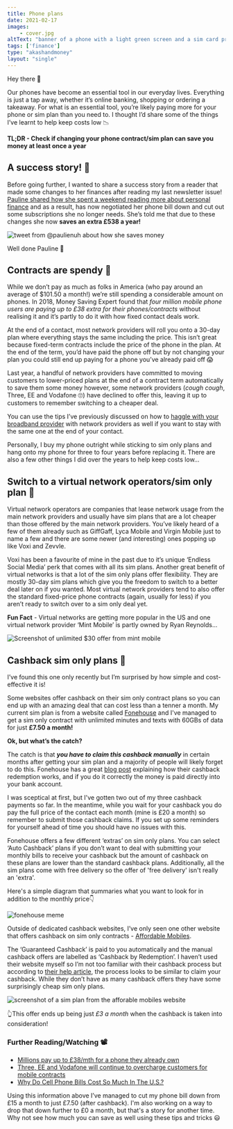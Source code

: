 ```yaml
---
title: Phone plans
date: 2021-02-17
images: 
    - cover.jpg
altText: "banner of a phone with a light green screen and a sim card propped next to the phone on a white background"
tags: ['finance']
type: "akashandmoney"
layout: "single"
---
```


Hey there 👋

Our phones have become an essential tool in our everyday lives. Everything is just a tap away, whether it’s online banking, shopping or ordering a takeaway. For what is an essential tool, you’re likely paying more for your phone or sim plan than you need to. I thought I’d share some of the things I’ve learnt to help keep costs low 📉

**TL;DR - Check if changing your phone contract/sim plan can save you money at least once a year**

## A success story! 🙌

Before going further, I wanted to share a success story from a reader that made some changes to her finances after reading my last newsletter issue! [Pauline shared how she spent a weekend reading more about personal finance](https://twitter.com/paulienuh/status/1358325455447879684) and as a result, has now negotiated her phone bill down and cut out some subscriptions she no longer needs. She’s told me that due to these changes she now **saves an extra £538 a year!**

![tweet from @paulienuh about how she saves money](pauline-saving-money-tweet.png) 

Well done Pauline 👏

## Contracts are spendy 💸

While we don’t pay as much as folks in America (who pay around an average of $101.50 a month!) we’re still spending a considerable amount on phones. In 2018, Money Saving Expert found that *four million mobile phone users are paying up to £38 extra for their phones/contracts* without realising it and it’s partly to do it with how fixed contact deals work. 

At the end of a contact, most network providers will roll you onto a 30-day plan where everything stays the same including the price. This isn’t great because fixed-term contracts include the price of the phone in the plan. At the end of the term, you’d have paid the phone off but by not changing your plan you could still end up paying for a phone you’ve already paid off 😱

Last year, a handful of network providers have committed to moving customers to lower-priced plans at the end of a contract term automatically to save them some money however, some network providers (*cough cough*, Three, EE and Vodafone 🙄) have declined to offer this, leaving it up to customers to remember switching to a cheaper deal.

You can use the tips I’ve previously discussed on how to [haggle with your broadband provider](/archive/akashandmoney/busting-broadband-bills) with network providers as well if you want to stay with the same one at the end of your contact. 

Personally, I buy my phone outright while sticking to sim only plans and hang onto my phone for three to four years before replacing it. There are also a few other things I did over the years to help keep costs low...

## Switch to a virtual network operators/sim only plan 🔄

Virtual network operators are companies that lease network usage from the main network providers and usually have sim plans that are a lot cheaper than those offered by the main network providers. You’ve likely heard of a few of them already such as GiffGaff, Lyca Mobile and Virgin Mobile just to name a few and there are some newer (and interesting) ones popping up like Voxi and Zevvle. 

Voxi has been a favourite of mine in the past due to it’s unique ‘Endless Social Media’ perk that comes with all its sim plans. Another great benefit of virtual networks is that a lot of the sim only plans offer flexibility. They are mostly 30-day sim plans which give you the freedom to switch to a better deal later on if you wanted. Most virtual network providers tend to also offer the standard fixed-price phone contracts (again, usually for less) if you aren’t ready to switch over to a sim only deal yet.

**Fun Fact** - Virtual networks are getting more popular in the US and one virtual network provider ‘Mint Mobile’ is partly owned by Ryan Reynolds...

![Screenshot of unlimited $30 offer from mint mobile](mint-mobile.png) 
 
## Cashback sim only plans 🤑

I’ve found this one only recently but I’m surprised by how simple and cost-effective it is! 

Some websites offer cashback on their sim only contract plans so you can end up with an amazing deal that can cost less than a tenner a month. My current sim plan is from a website called [Fonehouse](https://www.fonehouse.co.uk/) and I've managed to get a sim only contract with unlimited minutes and texts with 60GBs of data for just **£7.50 a month!** 

**Ok, but what’s the catch?**

The catch is that ***you have to claim this cashback manually*** in certain months after getting your sim plan and a majority of people will likely forget to do this. Fonehouse has a great [blog post](https://www.fonehouse.co.uk/blog/how-does-redemption-cashback-work/) explaining how their cashback redemption works, and if you do it correctly the money is paid directly into your bank account. 

I was sceptical at first, but I've gotten two out of my three cashback payments so far. In the meantime, while you wait for your cashback you do pay the full price of the contact each month (mine is £20 a month) so remember to submit those cashback claims. If you set up some reminders for yourself ahead of time you should have no issues with this. 

Fonehouse offers a few different ‘extras’ on sim only plans. You can select ‘Auto Cashback’ plans if you don’t want to deal with submitting your monthly bills to receive your cashback but the amount of cashback on these plans are lower than the standard cashback plans. Additionally, all the sim plans come with free delivery so the offer of 'free delivery' isn't really an 'extra'. 

Here's a simple diagram that summaries what you want to look for in addition to the monthly price👇

![fonehouse meme](fonehouse.png) 
 
Outside of dedicated cashback websites, I’ve only seen one other website that offers cashback on sim only contracts - [Affordable Mobiles](https://www.affordablemobiles.co.uk/). 
 
The ‘Guaranteed Cashback’ is paid to you automatically and the manual cashback offers are labelled as ‘Cashback by Redemption’. I haven’t used their website myself so I’m not too familiar with their cashback process but according to [their help article](https://www.affordablemobiles.co.uk/help/cashback), the process looks to be similar to claim your cashback. While they don’t have as many cashback offers they have some surprisingly cheap sim only plans. 

![screenshot of a sim plan from the afforable mobiles website](affordable-mobiles.png) 

👆This offer ends up being just *£3 a month* when the cashback is taken into consideration!
 
### Further Reading/Watching 📽

* [Millions pay up to £38/mth for a phone they already own](https://www.moneysavingexpert.com/news/2018/09/millions-overpay-for-mobiles/)
* [Three, EE and Vodafone will continue to overcharge customers for mobile contracts](https://www.which.co.uk/news/article/three-ee-and-vodafone-will-continue-to-overcharge-customers-for-mobile-contracts-heres-how-to-save-aB4uN7k9sA0l) 
* [Why Do Cell Phone Bills Cost So Much In The U.S.?](https://www.youtube.com/watch?v=6CU3g0X4yF0) 

Using this information above I’ve managed to cut my phone bill down from £15 a month to just £7.50 (after cashback). I'm also working on a way to drop that down further to £0 a month, but that's a story for another time. Why not see how much you can save as well using these tips and tricks 😃